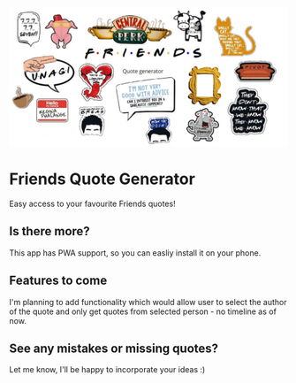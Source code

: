 ![cover](./gh/cover.jpg)

# Friends Quote Generator

Easy access to your favourite Friends quotes!

## Is there more?

This app has PWA support, so you can easliy install it on your phone.

## Features to come

I'm planning to add functionality which would allow user to select the author of the quote and only get quotes from selected person - no timeline as of now.

## See any mistakes or missing quotes?

Let me know, I'll be happy to incorporate your ideas :) 

